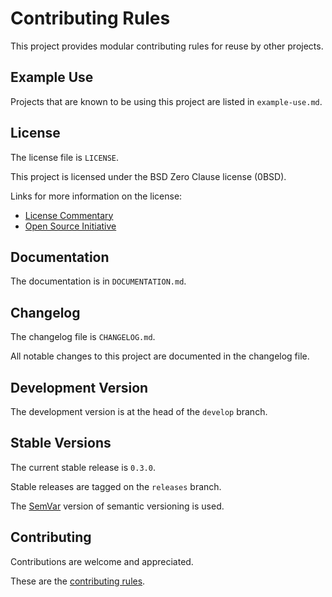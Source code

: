 # Contributing Rules

This project provides modular contributing rules for reuse by other
projects.

## Example Use

Projects that are known to be using this project are listed in
`example-use.md`.

## License

The license file is `LICENSE`.

This project is licensed under the BSD Zero Clause license (0BSD).

Links for more information on the license:

- [License Commentary][landley]
- [Open Source Initiative][osi]

[landley]: <https://web.archive.org/web/20200909121328/https://landley.net/toybox/license.html>
[osi]: <https://web.archive.org/web/20200923194052/https://opensource.org/licenses/0BSD>

## Documentation

The documentation is in `DOCUMENTATION.md`.

## Changelog

The changelog file is `CHANGELOG.md`.

All notable changes to this project are documented in the changelog file.

## Development Version

The development version is at the head of the `develop` branch.

## Stable Versions

The current stable release is `0.3.0`.

Stable releases are tagged on the `releases` branch.

The [SemVar][semvar] version of semantic versioning is used.

[semvar]: <https://web.archive.org/web/20201009135328/https://semver.org/>

## Contributing

Contributions are welcome and appreciated.

These are the [contributing rules][rules].

[rules]: <https://github.com/sean-hut/contributing-rules/tree/develop/CONTRIBUTING/CONTRIBUTING.md>
